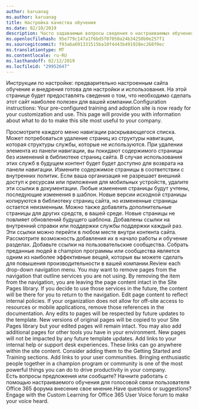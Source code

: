 ```yaml
---
author: karuanag
ms.author: karuanag
title: Настройка качества обучения
ms.date: 02/10/2019
description: Часто задаваемые вопросы сведения о настраиваемых обучения для Office 365
ms.openlocfilehash: 95e779c147a1f6bd5f07050a24b34250b0e257f1
ms.sourcegitcommit: f93a6a691331515ba10f4d43b491928ec268f0ec
ms.translationtype: MT
ms.contentlocale: ru-RU
ms.lasthandoff: 02/12/2019
ms.locfileid: "29952647"
---
```

<span data-ttu-id="6787c-p101">Инструкции по настройке: предварительно настроенным сайта обучение и внедрения готова для настройки и использования. На этой странице будет предоставлять сведения о том, что необходимо сделать этот сайт наиболее полезен для вашей компании.</span><span class="sxs-lookup"><span data-stu-id="6787c-p101">Configuration instructions: Your pre-configured training and adoption site is now ready for your customization and use. This page will provide you with information about what to do to make this site most useful to your company.</span></span>

<span data-ttu-id="6787c-p102">Просмотрите каждого меню навигации раскрывающегося списка. Может потребоваться удаление страниц из структуры навигации, которая структуры службы, которые не используются. При удалении элемента из панели навигации, вы покидают содержимого страницы без изменений в библиотеке страниц сайта. В случае использования этих служб в будущем контент будет будет доступно для возврата на панели навигации. Измените содержимое страницы в соответствии с внутренних политик. Если ваша организация не разрешает внешний доступ к ресурсам или приложения для мобильных устройств, удалите эти ссылки в документации. Любые изменения страницы будут учтены, последующие изменения в шаблон. Новые версии исходной страницы копируются в библиотеку страниц сайта, но измененные страницы остается неизменным. Можно также добавлять дополнительные страницы для других средств, в вашей среде. Новые страницы не повлияет обновлений будущего шаблона. Добавлены ссылки на внутренний справки или поддержки службы поддержки каждый раз. Эти ссылки можно перейти в любом месте внутри контента сайта. Рассмотрите возможность добавления их в начало работы и обучение разделах. Добавьте ссылки на пользовательские сообщества. Собрать преданные людей в champion программы или сообщества является одним из наиболее эффективные вещей, которые вы можете сделать для повышения производительности в вашей компании.</span><span class="sxs-lookup"><span data-stu-id="6787c-p102">Review each drop-down navigation menu. You may want to remove pages from the navigation that outline services you are not using. By removing the item from the navigation, you are leaving the page content intact in the Site Pages library. If you decide to use those services in the future, the content will be there for you to return to the navigation. Edit page content to reflect internal policies. If your organization does not allow for off-site access to resources or mobile applications, remove those references in the documentation. Any edits to pages will be respected by future updates to the template. New versions of original pages will be copied to your Site Pages library but your edited pages will remain intact. You may also add additional pages for other tools you have in your environment. New pages will not be impacted by any future template updates. Add links to your internal help or support desk experiences. These links can go anywhere within the site content. Consider adding them to the Getting Started and Training sections. Add links to your user communities. Bringing enthusiastic people together in a champion program or community is one of the most powerful things you can do to drive productivity in your company.</span></span>  
<span data-ttu-id="6787c-p103">Есть вопросы предложения или сообщите? Начните работать с помощью настраиваемого обучения для голосовой связи пользователя Office 365 форума внесение свое мнение.</span><span class="sxs-lookup"><span data-stu-id="6787c-p103">Have questions or suggestions? Engage with the Custom Learning for Office 365 User Voice forum to make your voice heard.</span></span> 